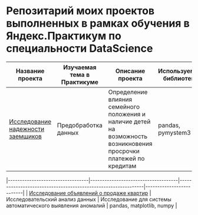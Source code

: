 # Репозитарий моих проектов выполненных в рамках обучения в Яндекс.Практикум по специальности DataScience


| Название проекта                 | Изучаемая тема в Практикуме         | Описание проекта                                              | Используемые библиотеки  |
|----------------------------------|-------------------------------------|---------------------------------------------------------------|--------------------------|
| <a href='https://github.com/KayaYam/practicum_data_repo/tree/main/DataPreprocessing'>Исследование надежности заемщиков</a> | Предобработка данных                | Определение влияния семейного положения и наличие детей на возможность возникновения просрочки платежей по кредитам  |  pandas, pymystem3 |

|----------------------------------|-------------------------------------|---------------------------------------------------------------|--------------------------|
| <a href='https://github.com/KayaYam/practicum_data_repo/tree/main/ExploratoryDataAnalysis'>Исследование объявлений о продаже квартир</a> |Исследовательский анализ данных         | Исследование для системы автоматического выявления аномалий  |  pandas, matplotlib, numpy |
